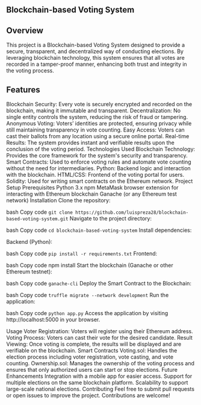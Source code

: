 ## Blockchain-based Voting System
## Overview
This project is a Blockchain-based Voting System designed to provide a secure, transparent, and decentralized way of conducting elections. By leveraging blockchain technology, this system ensures that all votes are recorded in a tamper-proof manner, enhancing both trust and integrity in the voting process.

## Features
Blockchain Security: Every vote is securely encrypted and recorded on the blockchain, making it immutable and transparent.
Decentralization: No single entity controls the system, reducing the risk of fraud or tampering.
Anonymous Voting: Voters’ identities are protected, ensuring privacy while still maintaining transparency in vote counting.
Easy Access: Voters can cast their ballots from any location using a secure online portal.
Real-time Results: The system provides instant and verifiable results upon the conclusion of the voting period.
Technologies Used
Blockchain Technology: Provides the core framework for the system's security and transparency.
Smart Contracts: Used to enforce voting rules and automate vote counting without the need for intermediaries.
Python: Backend logic and interaction with the blockchain.
HTML/CSS: Frontend of the voting portal for users.
Solidity: Used for writing smart contracts on the Ethereum network.
Project Setup
Prerequisites
Python 3.x
npm
MetaMask browser extension for interacting with Ethereum blockchain
Ganache (or any Ethereum test network)
Installation
Clone the repository:

bash
Copy code
``` git clone https://github.com/luispreza28/blockchain-based-voting-system.git ```
Navigate to the project directory:

bash
Copy code
``` cd blockchain-based-voting-system ```
Install dependencies:

Backend (Python):

bash
Copy code
``` pip install -r requirements.txt ```
Frontend:

bash
Copy code
npm install
Start the blockchain (Ganache or other Ethereum testnet):

bash
Copy code
``` ganache-cli ```
Deploy the Smart Contract to the Blockchain:

bash
Copy code
``` truffle migrate --network development ```
Run the application:

bash
Copy code
``` python app.py ```
Access the application by visiting http://localhost:5000 in your browser.

Usage
Voter Registration: Voters will register using their Ethereum address.
Voting Process: Voters can cast their vote for the desired candidate.
Result Viewing: Once voting is complete, the results will be displayed and are verifiable on the blockchain.
Smart Contracts
Voting.sol: Handles the election process including voter registration, vote casting, and vote counting.
Ownership.sol: Manages the ownership of the voting process and ensures that only authorized users can start or stop elections.
Future Enhancements
Integration with a mobile app for easier access.
Support for multiple elections on the same blockchain platform.
Scalability to support large-scale national elections.
Contributing
Feel free to submit pull requests or open issues to improve the project. Contributions are welcome!
